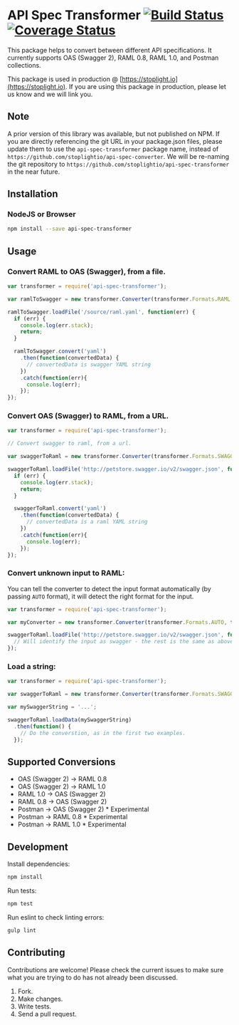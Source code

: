 # API Spec Transformer [![Build Status](https://travis-ci.org/stoplightio/api-spec-converter.svg)](https://travis-ci.org/stoplightio/api-spec-converter) [![Coverage Status](https://coveralls.io/repos/stoplightio/api-spec-converter/badge.svg?branch=master&service=github)](https://coveralls.io/github/stoplightio/api-spec-converter?branch=master)

This package helps to convert between different API specifications. It currently supports OAS (Swagger 2), RAML 0.8, RAML 1.0, and Postman collections.

This package is used in production @ [https://stoplight.io](https://stoplight.io). If you are using this package in production, please let us know and we will link you.

## Note

A prior version of this library was available, but not published on NPM. If you are directly referencing the git URL in your package.json files, please update them to use the `api-spec-transformer` package name, instead of `https://github.com/stoplightio/api-spec-converter`. We will be re-naming the git repository to `https://github.com/stoplightio/api-spec-transformer` in the near future.

## Installation

### NodeJS or Browser

```bash
npm install --save api-spec-transformer
```


## Usage

### Convert RAML to OAS (Swagger), from a file.

```js
var transformer = require('api-spec-transformer');

var ramlToSwagger = new transformer.Converter(transformer.Formats.RAML, transformer.Formats.SWAGGER);

ramlToSwagger.loadFile('/source/raml.yaml', function(err) {
  if (err) {
    console.log(err.stack);
    return;
  }

  ramlToSwagger.convert('yaml')
    .then(function(convertedData) {
      // convertedData is swagger YAML string
    })
    .catch(function(err){
      console.log(err);
    });
});
```

### Convert OAS (Swagger) to RAML, from a URL.

```js
var transformer = require('api-spec-transformer');

// Convert swagger to raml, from a url.

var swaggerToRaml = new transformer.Converter(transformer.Formats.SWAGGER, transformer.Formats.RAML);

swaggerToRaml.loadFile('http://petstore.swagger.io/v2/swagger.json', function(err) {
  if (err) {
    console.log(err.stack);
    return;
  }

  swaggerToRaml.convert('yaml')
    .then(function(convertedData) {
      // convertedData is a raml YAML string
    })
    .catch(function(err){
      console.log(err);
    });
});
```

### Convert unknown input to RAML:

You can tell the converter to detect the input format automatically (by passing `AUTO` format), it will detect the right format for the input.

```js
var transformer = require('api-spec-transformer');

var myConverter = new transformer.Converter(transformer.Formats.AUTO, transformer.Formats.RAML);

swaggerToRaml.loadFile('http://petstore.swagger.io/v2/swagger.json', function(err) {
  // Will identify the input as swagger - the rest is the same as above.
});
```

### Load a string:

```js
var transformer = require('api-spec-transformer');

var swaggerToRaml = new transformer.Converter(transformer.Formats.SWAGGER, transformer.Formats.RAML);

var mySwaggerString = '...';

swaggerToRaml.loadData(mySwaggerString)
  .then(function() {
    // Do the converstion, as in the first two examples.
  });
```

## Supported Conversions

- OAS (Swagger 2) -> RAML 0.8
- OAS (Swagger 2) -> RAML 1.0
- RAML 1.0 -> OAS (Swagger 2)
- RAML 0.8 -> OAS (Swagger 2)
- Postman -> OAS (Swagger 2) * Experimental
- Postman -> RAML 0.8 * Experimental
- Postman -> RAML 1.0 * Experimental

## Development

Install dependencies:
```bash
npm install
```

Run tests:
```bash
npm test
```

Run eslint to check linting errors:
```bash
gulp lint
```

## Contributing

Contributions are welcome! Please check the current issues to make sure what you are trying to do has not already been discussed.

1. Fork.
2. Make changes.
3. Write tests.
4. Send a pull request.
